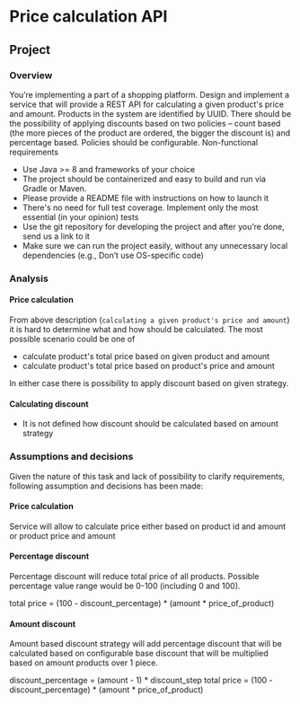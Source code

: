 # Price calculation API

## Project

### Overview
You’re implementing a part of a shopping platform. Design and implement a service that will provide a REST API for calculating a given product's price and amount. Products in the system are identified by UUID. There should be the possibility of applying discounts based on two policies – count based (the more pieces of the product are ordered, the bigger the discount is) and percentage based. Policies should be configurable. Non-functional requirements

- Use Java >= 8 and frameworks of your choice
- The project should be containerized and easy to build and run via Gradle or Maven.
- Please provide a README file with instructions on how to launch it
- There's no need for full test coverage. Implement only the most essential (in your opinion) tests
- Use the git repository for developing the project and after you’re done, send us a link to it
- Make sure we can run the project easily, without any unnecessary local dependencies (e.g., Don’t use OS-specific code)

### Analysis
#### Price calculation
From above description (`calculating a given product's price and amount`) it is hard to determine what and how should be calculated. The most possible scenario could be one of
- calculate product's total price based on given product and amount
- calculate product's total price based on product's price and amount

In either case there is possibility to apply discount based on given strategy.

#### Calculating discount
- It is not defined how discount should be calculated based on amount strategy

### Assumptions and decisions
Given the nature of this task and lack of possibility to clarify requirements, following assumption and decisions  has been made:

#### Price calculation
Service will allow to calculate price either based on product id and amount or product price and amount

#### Percentage discount
Percentage discount will reduce total price of all products. Possible percentage value range would be 0-100 (including 0 and 100).

total price = (100 - discount_percentage) * (amount * price_of_product)

#### Amount discount
Amount based discount strategy will add percentage discount that will be calculated based on configurable base discount that will be multiplied based on amount products over 1 piece.

discount_percentage = (amount - 1) * discount_step
total price = (100 - discount_percentage) * (amount * price_of_product)
